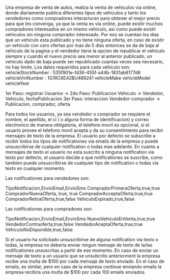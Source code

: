 Una empresa de venta de autos, realiza la venta de vehiculos via online, donde diariamente publica diferentes tipos de vehiculos
y tanto los vendedores como compradores interacturan  para obtener el mejor precio para que les convenga, ya que la venta es via
online, puede existir muchos compradores interesados en un mismo vehiculo, asi como puede existir vehiculos sin ninguna comprador
interesado. Por eso se cuentan los dias que un vehiculo esta publicado y no tiene ninguna oferta, en caso de existir un vehiculo 
con cero ofertas por mas de 5 dias entonces se da de baja al vehiculo de la pagina y el vendedor tiene la opcion de republicar 
el vehiculo siempre y cuando el nuevo precio sea menor al anterior publicado, un vehiculo dado de baja puede ser republicado cuantas
veces sea necesario, no hay limite.
Los datos requeridos para cada vehiculo son:
vehicleStockNumber : 535f901e-fd36-455f-a44b-1831ab6177d6
vehicleVinNumber   :  1G1RC6E42BU489241
vehicleMake
vehicleModel
vehicleYear

1er Paso: registrar Usuarios ->
2do Paso: Publicacion Vehiculo -> Vendedor, Vehiculo, fechaPublicacion
3er Paso: interaccion Vendedor-comprador -> Publicacion, comprador, oferta



Para todos los usuarios, ya sea vendedor o comprador se requiere el nombre, el apellido, el ci ( o alguna forma de identificacion)
y correo electronico de manera obligatoria, el telefono movil es opcional, si el usuario provee el telefono movil acepta 
y da su consentimiento para recibir mensajes de texto de la empresa.
El usuario por defecto se subscribe a recibir todos los tipos de notificationes via emails de la empresa y puede unsuscribirse 
de cualquier notification o todas mas adelante. En cuanto a mensajes de texto el usuario no esta suscrito a ninguna notification 
via texto por defecto, el usuario decide a que notificationes se suscribe, como tambien puede unsuscribirse de cualquier tipo de notification
o todas via texto en cualquier momento.

Las notificationes para vendedores son:

TipoNotificacion,EnvioEmail,EnvioSms
CompradorPrimeraOferta,true,true
CompradorNuevaOferta, true, true
CompradorAcceptaOferta,true,true
CompradorRetiraOferta,true,false
VehiculoExpirado,true,false

Las notificationes para compradores son:

TipoNotificacion,EnvioEmail,EnvioSms
NuevoVehiculoEnVenta,true,true
VendedorContraoferta,true,false
VendedorAceptaOferta,true,true
VehiculoNoDisponible,true,false

Si el usuario ha solicitado unsuscribirse de alguna notification via texto o todas, la empresa no deberia enviar ningun mensaje
de texto de la/las notificationes unsuscritas a partir de ese momento. En caso de enviar un mensaje de texto a un usuario que se
unsubcrito anteriorment la empresa recibe una multa de $100 por cada mensaje de texto enviado.
En el caso de emails, es similar, pero en caso de la empresa continue enviando emails la empresa recibira una multa de $100 
por cada 100 emails enviados.
